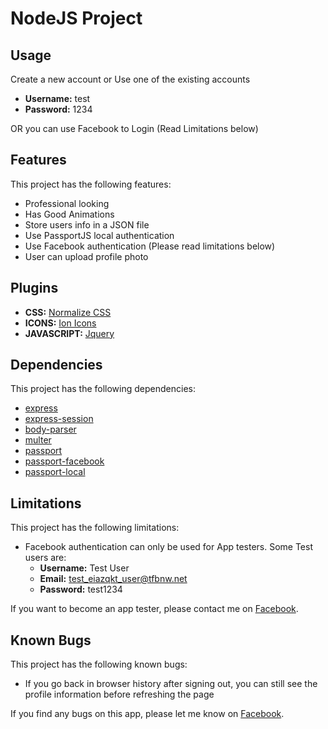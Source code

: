 # NodeJS Project

## Usage

Create a new account or Use one of the existing accounts

- **Username:** test
- **Password:** 1234

OR you can use Facebook to Login (Read Limitations below)

## Features

This project has the following features:

- Professional looking
- Has Good Animations
- Store users info in a JSON file
- Use PassportJS local authentication
- Use Facebook authentication (Please read limitations below)
- User can upload profile photo

## Plugins 

- **CSS:** [Normalize CSS](https://necolas.github.io/normalize.css/ "A modern, HTML5-ready alternative to CSS resets")
- **ICONS:** [Ion Icons](https://ionicons.com/v2/ "The premium icon font")
- **JAVASCRIPT:** [Jquery](https://jquery.com/ "jQuery is a fast, small, and feature-rich JavaScript library")
    




## Dependencies

This project has the following dependencies:

- [express](https://expressjs.com/ "The most popular NodeJS Framerwork")
- [express-session](https://github.com/expressjs/session/ "Simple session middleware for Express")
- [body-parser](https://www.npmjs.com/package/body-parser "Node.js body parsing middleware.")
- [multer](https://www.npmjs.com/package/multer "NodeJS middleware for handling multipart/form-data")
- [passport](http://www.passportjs.org/ "Simple, unobtrusive authentication for Node.js")
- [passport-facebook](http://www.passportjs.org/packages/passport-facebook/ "Passport strategy for authenticating with Facebook")
- [passport-local](http://www.passportjs.org/packages/passport-local/ "Passport strategy for authenticating with a username and password.")

## Limitations

This project has the following limitations:

- Facebook authentication can only be used for App testers. Some Test users are:
  - **Username:** Test User
  - **Email:** test_eiazqkt_user@tfbnw.net
  - **Password:** test1234

If you want to become an app tester, please contact me on [Facebook](https://www.facebook.com/AbubakrChamp).

## Known Bugs

This project has the following known bugs:

- If you go back in browser history after signing out, you can still see the profile information before refreshing the page

If you find any bugs on this app, please let me know on [Facebook](https://www.facebook.com/AbubakrChamp).
